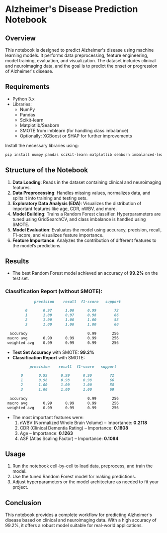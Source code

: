 
# Alzheimer's Disease Prediction Notebook

## Overview
This notebook is designed to predict Alzheimer's disease using machine learning models. It performs data preprocessing, feature engineering, model training, evaluation, and visualization. The dataset includes clinical and neuroimaging data, and the goal is to predict the onset or progression of Alzheimer's disease.

## Requirements
- Python 3.x
- Libraries:
  - NumPy
  - Pandas
  - Scikit-learn
  - Matplotlib/Seaborn
  - SMOTE from imblearn (for handling class imbalance)
  - Optionally: XGBoost or SHAP for further improvements

Install the necessary libraries using:
```bash
pip install numpy pandas scikit-learn matplotlib seaborn imbalanced-learn
```

## Structure of the Notebook

1. **Data Loading**: Reads in the dataset containing clinical and neuroimaging features.
2. **Data Preprocessing**: Handles missing values, normalizes data, and splits it into training and testing sets.
3. **Exploratory Data Analysis (EDA)**: Visualizes the distribution of important features like age, CDR, nWBV, and more.
4. **Model Building**: Trains a Random Forest classifier. Hyperparameters are tuned using GridSearchCV, and class imbalance is handled using SMOTE.
5. **Model Evaluation**: Evaluates the model using accuracy, precision, recall, F1-score, and visualizes feature importance.
6. **Feature Importance**: Analyzes the contribution of different features to the model’s predictions.

## Results

- The best Random Forest model achieved an accuracy of **99.2%** on the test set.

### Classification Report (without SMOTE):

```markdown
             precision    recall  f1-score   support

         0       0.97      1.00      0.99        72
         1       1.00      0.97      0.98        66
         2       1.00      1.00      1.00        58
         3       1.00      1.00      1.00        60

  accuracy                           0.99       256
 macro avg       0.99      0.99      0.99       256
 weighted avg    0.99      0.99      0.99       256
```

- **Test Set Accuracy** with SMOTE: **99.2%**
- **Classification Report** with SMOTE:

```markdown
           precision    recall  f1-score   support

       0       0.99      0.99      0.99        72
       1       0.98      0.98      0.98        66
       2       1.00      1.00      1.00        58
       3       1.00      1.00      1.00        60

  accuracy                           0.99       256
 macro avg       0.99      0.99      0.99       256
 weighted avg    0.99      0.99      0.99       256
```

- The most important features were:
  1. nWBV (Normalized Whole Brain Volume) – Importance: **0.2118**
  2. CDR (Clinical Dementia Rating) – Importance: **0.1808**
  3. Age – Importance: **0.1263**
  4. ASF (Atlas Scaling Factor) – Importance: **0.1084**

## Usage
1. Run the notebook cell-by-cell to load data, preprocess, and train the model.
2. Use the tuned Random Forest model for making predictions.
3. Adjust hyperparameters or the model architecture as needed to fit your project.

## Conclusion
This notebook provides a complete workflow for predicting Alzheimer's disease based on clinical and neuroimaging data. With a high accuracy of 99.2%, it offers a robust model suitable for real-world applications.
